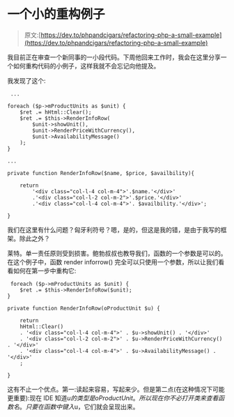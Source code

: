 # 一个小的重构例子

> 原文:[https://dev.to/phpandcigars/refactoring-php-a-small-example](https://dev.to/phpandcigars/refactoring-php-a-small-example)

我目前正在审查一个新同事的一小段代码。下周他回来工作时，我会在这里分享一个如何重构代码的小例子，这样我就不会忘记向他提及。

我发现了这个:

```
 ...

foreach ($p->mProductUnits as $unit) {
    $ret .= hHtml::Clear();
    $ret .= $this->RenderInfoRow(
        $unit->showUnit(),
        $unit->RenderPriceWithCurrency(),
        $unit->AvailabilityMessage()
    );
}

...

private function RenderInfoRow($name, $price, $availbility){

    return
        '<div class="col-l-4 col-m-4">'.$name.'</div>'
        .'<div class="col-l-2 col-m-2">'.$price.'</div>'
        .'<div class="col-l-4 col-m-4">'. $availbility.'</div>';

} 
```

我们在这里有什么问题？匈牙利符号？嗯，是的，但这是我的错，是由于我写的框架。除此之外？

莱特。单一责任原则受到损害。鲍勃叔叔也教导我们，函数的一个参数是可以的。在这个例子中，函数 render inforrow()
完全可以只使用一个参数，所以让我们看看如何在第一步中重构它:

```
 foreach ($p->mProductUnits as $unit) {
    $ret .= $this->RenderInfoRow($unit);
}

private function RenderInfoRow(oProductUnit $u) {

    return
    hHtml::Clear()
    . '<div class="col-l-4 col-m-4">' . $u->showUnit() . '</div>'
    . '<div class="col-l-2 col-m-2">' . $u->RenderPriceWithCurrency() . '</div>'
    . '<div class="col-l-4 col-m-4">' . $u->AvailabilityMessage() . '</div>'
    ;

} 
```

这有不止一个优点。第一:读起来容易，写起来少。但是第二点(在这种情况下可能更重要):现在 IDE 知道$u 的类型是 oProductUnit。所以现在你不必打开类来查看函数名。只要在函数中键入$u，它们就会呈现出来。